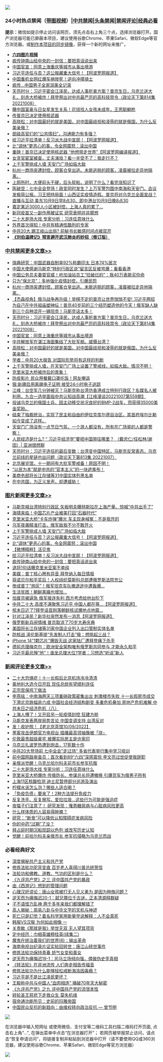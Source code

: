 ![](https://raw.githubusercontent.com/jsvpn/jsproxy/dev/64photo/fqnews-qr.jpg)

<div id="tt">
<h3>24小时热点禁闻（<a href="https://aaa.v2dns.tk/?QAjUl=BgRp5UNKRn&T5Vk=fPVH&Q59Ab=WxGE" target="_blank">带图视频</a>）|<a href="#%E4%B8%AD%E5%85%B1%E7%A6%81%E9%97%BB%E6%9B%B4%E5%A4%9A%E6%96%87%E7%AB%A0">中共禁闻</a>|<a href="#%E5%9B%BE%E7%89%87%E6%96%B0%E9%97%BB%E6%9B%B4%E5%A4%9A%E6%96%87%E7%AB%A0">头条禁闻</a>|<a href="#%E6%96%B0%E9%97%BB%E8%AF%84%E8%AE%BA%E6%9B%B4%E5%A4%9A%E6%96%87%E7%AB%A0">禁闻评论|<a href="#%E5%BF%85%E7%9C%8B%E7%BB%8F%E5%85%B8%E5%A5%BD%E6%96%87">经典必看</a></h3>
<div><b>提示：</b>微信如提示停止访问该网页，须先点击右上角三个点，选择浏览器打开。国产浏览器可能已屏蔽本项目，建议使用谷歌Chrome、苹果Safari、微软Edge等官方浏览器。或<a href="%E5%88%B6%E4%BD%9Cgit%E7%A6%81%E9%97%BB%E9%95%9C%E5%83%8F.md">制作本项目的同步镜像</a>，获得一个新的网址来推广。</div>
<ul>
<li><b><a href="http://d2.v2rss.gq/64.mp4" target="_blank">六四图片视频</a></b></li>
<li><a href="/topimagenews/20221009/1794895.md">疯传钟南山给中央的一封信：要把真话说出来</a></li>
<li><a href="/cbnews/20221009/1794929.md">中国官宣：同意上海重庆等城市从事出境游</a></li>
<li><a href="/topimagenews/20221009/1795035.md">习近平连任与否？这公报藏重大信号！【阿波罗网报道】</a></li>
<li><a href="/cnnews/20221009/1794907.md">中国重机女网红爆车祸惨死！逆向冲撞骑士</a></li>
<li><a href="/cnnews/20221009/1794893.md">疯传…中国男子全家润美全记录</a></li>
<li><a href="/cbnews/20221009/1794972.md">天亮时分：习近平密会江泽民，达成人事折衷方案？普京生日，乌克兰送大礼，刻赤大桥被炸！拜登祭出对中共最严厉的高科技禁令（政论天下第814集 20221008）</a></li>
<li><a href="/yule/20221009/1794941.md">曝中国富豪与日女星发生关系！花钱找人女孩未成年，王思聪躺枪</a></li>
<li><a href="/cnnews/20221009/1795050.md">传普京已决定使用核武器</a></li>
<li><a href="/comments/20221009/1794913.md">高晓松：对中国最好的就是美国，对中国最歧视和凌辱的就是俄国，为什么反美亲俄？</a></li>
<li><a href="/cnnews/20221009/1795105.md">部级高官们的“公共情妇”，沟通能力有多强？</a></li>
<li><a href="/topimagenews/20221009/1794974.md">给习近平拉清单！反习派大战中宣部！【阿波罗网报道】</a></li>
<li><a href="/topimagenews/20221009/1795034.md">比“调休”更恶心的事，令全网震怒：滚出中国</a></li>
<li><a href="/cnnews/20221009/1795055.md">重磅！普京已决定使用核武器 “他想带走世界”【阿波罗网编译报道】</a></li>
<li><a href="/cnnews/20221009/1795043.md">女贪官密室被查，丈夫演戏？看一半受不了：我走行不？</a></li>
<li><a href="/topimagenews/20221009/1795037.md">上千军警排成人墙 天安门广场如临大敌</a></li>
<li><a href="/comments/20221009/1795054.md">杭州一商场突遭封控，顾客仓皇出逃。未能逃脱的顾客，凌晨被拉走异地隔离。</a></li>
<li><a href="/health/20221009/1795094.md">上厕所时，大便前头干硬，后头软粘，说明了什么？看完涨知识了</a></li>
<li><a href="/sohnews/20221009/1795136.md">陈破空：七中全会登场！政变同时发生？上万军警包围中南海和天安门。会议发极简公报。习王把持局面！山西证实疫情造假。普京将对乌克兰全面宣战？直播与互动 美东10月9日早8点30、即中港台10月9日晚8点30</a></li>
<li><a href="/cnnews/20221009/1795058.md">嘉定某近3000人小区被封控，上海人真的累了…</a></li>
<li><a href="/cnnews/20221009/1795027.md">新冠疫苗又一副作用被证实 研究表明并非臆想</a></li>
<li><a href="/comments/20221009/1795142.md">二十大是场大戏 专家分析：习连任意味什么</a></li>
<li><a href="/ccpdope/20221009/1795051.md">外界首次得知！中共有精通性酷刑的专家</a></li>
<li><a href="/cnnews/20221009/1794937.md">中共20大 踢王岐山出局? 前秘书长敏感时间点被双开</a></li>
<li><b><a href="/comments/20200207/1272816.md" target="_blank">《刘伯温碑记》预言避开武汉肺炎的妙招（修订版）</a></b></li>
</ul>
</div>

<div class="catlist">
<h3><a href="/cbnews/" target="_blank">中共禁闻</a><span><a href="/cbnews/" target="_blank" rel="nofollow">更多文章>></a></span></h3>
<ul>
<li><a href="/cbnews/20221010/1795220.md" target="_blank">瑞典研究：中国武器自制率92%称霸印太 日本74%居次</a></li>
<li><a href="/cbnews/20221010/1795201.md" target="_blank">中国大使感谢马斯克“特别行政区说”留言区反被骂爆：看看香港</a></li>
<li><a href="/cbnews/20221010/1795200.md" target="_blank">中国公务员夫妻耍官威！呛加油站员工“捡破烂的”：我40万表能买你命</a></li>
<li><a href="/cbnews/20221009/1795135.md" target="_blank">只为“保北京”：多地强化疫情封控，引爆民怨</a></li>
<li><a href="/comments/20221009/1795054.md" target="_blank">杭州一商场突遭封控，顾客仓皇出逃。未能逃脱的顾客，凌晨被拉走异地隔离。</a></li>
<li><a href="/comments/20221009/1795016.md" target="_blank">【杰森视角】俄乌战争再升级！举棋不定的普京让世界惴惴不安! 习近平两招为自己在中共祖庙塑神坛！普京40岁前的三个经历塑造他的今天！俄军缺人缺到三个兵种混开一辆坦克！马斯克话太多！</a></li>
<li><a href="/cbnews/20221009/1794972.md" target="_blank">天亮时分：习近平密会江泽民，达成人事折衷方案？普京生日，乌克兰送大礼，刻赤大桥被炸！拜登祭出对中共最严厉的高科技禁令（政论天下第814集 20221008）</a></li>
<li><a href="/cbnews/20221009/1794929.md" target="_blank">中国官宣：同意上海重庆等城市从事出境游</a></li>
<li><a href="/comments/20221009/1794926.md" target="_blank">中共解放军在湛江海面集结了大批军舰。威慑台湾？</a></li>
<li><a href="/comments/20221009/1794913.md" target="_blank">高晓松：对中国最好的就是美国，对中国最歧视和凌辱的就是俄国，为什么反美亲俄？</a></li>
<li><a href="/cbnews/20221009/1794866.md" target="_blank">学者：中共20大报告 对国际形势将有这样的判断</a></li>
<li><a href="/comments/20221009/1794861.md" target="_blank">上千军警排成人墙，在天安门广场上设置了警戒线，如临大敌。情况不明！</a></li>
<li><a href="/comments/20221009/1794856.md" target="_blank">克里米亚大桥被炸后的景象！</a></li>
<li><a href="/cbnews/20221008/1794783.md" target="_blank">防疫影片 民众用餐戴口罩吃饭！网友嘲讽</a></li>
<li><a href="/cbnews/20221008/1794726.md" target="_blank">狠:新疆启用离疆电子证明 接受24小时电子追踪</a></li>
<li><a href="/cbnews/20221008/1794725.md" target="_blank">江峰：台空军几分钟被灭？马斯克称台湾仿香港成立特别行政区？名媒名人被利用，九合一选举面临中共认知战高潮【江峰漫谈20221007第559期】</a></li>
<li><a href="/comments/20221008/1794720.md" target="_blank">投诚乌克兰的俄国士兵，因主动移交状况良好的BMP-2战车，而获得35000美金奖励。</a></li>
<li><a href="/comments/20221008/1794719.md" target="_blank">结束了独裁统治，实现了民主和自由的伊拉克库尔德自治区，其首府埃尔比勒如今变成了这样。</a></li>
<li><a href="/comments/20221008/1794715.md" target="_blank">天安门广场没有一点节日气氛，一个游人都没有，所有在广场晃的人都是警察！</a></li>
<li><a href="/cbnews/20221008/1794539.md" target="_blank">人民经济是什么? “ 习近平经济学”要把中国带往哪里？ （戴忠仁/任松林/谢田）| 亚洲很想聊</a></li>
<li><a href="/cbnews/20221008/1794639.md" target="_blank">天亮时分：习近平连任的最后变数；台湾变中国特区，马斯克反常表态，乌克兰前线的星链也出问题（政论天下第813集 20221007）</a></li>
<li><a href="/comments/20221008/1794587.md" target="_blank">北京展览馆，十一期间有大批军警戒备！原因不明！</a></li>
<li><a href="/comments/20221008/1794567.md" target="_blank">“以民为本”就是中共的“官本主义”的一块遮羞布！</a></li>
<li><a href="/cbnews/20221008/1794551.md" target="_blank">美商务部将长江存储等31中国实体列黑名单</a></li>
<li><a href="/comments/20221008/1794540.md" target="_blank">在中共国，为正义发声，却遭威胁！</a></li>

</ul>
</div>
<div class="catlist">
<h3><a href="/topimagenews/" target="_blank">图片新闻</a><span><a href="/topimagenews/" target="_blank" rel="nofollow">更多文章>></a></span></h3>
<ul>
<li><a href="/topimagenews/20221010/1795199.md" target="_blank">马斯克喊台湾特别行政区 矢板明夫曝特斯拉在上海产量、惊喊“中共出手了”</a></li>
<li><a href="/topimagenews/20221010/1795198.md" target="_blank">海啸来临！中国芯片产业被美打回“石器时代”</a></li>
<li><a href="/topimagenews/20221010/1795190.md" target="_blank">克里米亚大桥“卡车炸弹”曝光 车主现身喊冤：不是我开的</a></li>
<li><a href="/topimagenews/20221009/1795057.md" target="_blank">乌军夜袭精准打击，俄军敌我不分不敢开火</a></li>
<li><a href="/topimagenews/20221009/1795037.md" target="_blank">上千军警排成人墙 天安门广场如临大敌</a></li>
<li><a href="/topimagenews/20221009/1795035.md" target="_blank">习近平连任与否？这公报藏重大信号！【阿波罗网报道】</a></li>
<li><a href="/topimagenews/20221009/1795034.md" target="_blank">比“调休”更恶心的事，令全网震怒：滚出中国</a></li>
<li><a href="/topimagenews/20221009/1795013.md" target="_blank">【微博精粹】活见鬼</a></li>
<li><a href="/topimagenews/20221009/1794974.md" target="_blank">给习近平拉清单！反习派大战中宣部！【阿波罗网报道】</a></li>
<li><a href="/topimagenews/20221009/1794895.md" target="_blank">疯传钟南山给中央的一封信：要把真话说出来</a></li>
<li><a href="/topimagenews/20221009/1794874.md" target="_blank">退将1句话曝克里米亚案不单纯</a></li>
<li><a href="/topimagenews/20221008/1794765.md" target="_blank">美媒：普丁核心圈有异音 拜登纳入每日情报</a></li>
<li><a href="/topimagenews/20221008/1794764.md" target="_blank">获诺贝尔和平奖后！人权组织莫斯科总部遭俄罗斯法院充公</a></li>
<li><a href="/topimagenews/20221008/1794750.md" target="_blank">惨成普丁“炮灰”！俄军坦克车队撤退途中遭轰爆…</a></li>
<li><a href="/topimagenews/20221008/1794728.md" target="_blank">生活贫困！朝鲜离婚也增加…</a></li>
<li><a href="/topimagenews/20221008/1794717.md" target="_blank">怕普京被逼急 俄军接连失利 西方考虑给他台阶下</a></li>
<li><a href="/topimagenews/20221008/1794682.md" target="_blank">中共二十大 高度不满聚焦习近平 中国人都在等…【阿波罗网报道】</a></li>
<li><a href="/topimagenews/20221008/1794681.md" target="_blank">核末日近了?拜登话音刚落朝鲜核试爆地点地震…</a></li>
<li><a href="/topimagenews/20221008/1794627.md" target="_blank">针对江泽民？新华社突然发布一消息【阿波罗网报道】</a></li>
<li><a href="/topimagenews/20221008/1794572.md" target="_blank">俄罗斯新兵闹情绪 普京取消了70岁大寿庆典</a></li>
<li><a href="/topimagenews/20221008/1794484.md" target="_blank">美国将长江存储等31家中国企业列入出口管制实体名单</a></li>
<li><a href="/topimagenews/20221007/1794469.md" target="_blank">防核战 泽伦斯基提“先发制人打击”俄：想挑起三战？</a></li>
<li><a href="/topimagenews/20221007/1794419.md" target="_blank">iPhone 14“1颗芯片”爆毁灭战 这家陆厂遭拜登痛下杀手</a></li>
<li><a href="/topimagenews/20221007/1794418.md" target="_blank">德前总理梅克尔：欧洲安全架构唯有俄罗斯共同参与 才能永久和平</a></li>
<li><a href="/topimagenews/20221007/1794373.md" target="_blank">习近平最忌惮“他”！谁坐总理大位?学者：习想选“听话”新人</a></li>

</ul>
</div>
<div class="catlist">
<h3><a href="/comments/" target="_blank">新闻评论</a><span><a href="/comments/" target="_blank" rel="nofollow">更多文章>></a></span></h3>
<ul>
<li><a href="/comments/20221010/1795233.md" target="_blank">二十大恐惧症！十一长假后北京机场冷冷清清</a></li>
<li><a href="/comments/20221010/1795232.md" target="_blank">奥地利大选今日开启 现任总统有望顺利连任</a></li>
<li><a href="/comments/20221010/1795231.md" target="_blank">正宗宫保鸡丁做法</a></li>
<li><a href="/comments/20221010/1795230.md" target="_blank">李燕铭：中南海两天三项重磅政策密集出台 刺激楼市失败 十一长假房市成交下滑北京跌幅逾六成 中国社会经济结构剧变 多重危机叠加 房地产危机难解 中共末日之经济危机（八）</a></li>
<li><a href="/comments/20221010/1795210.md" target="_blank">上海人懵了！又开启另一轮疫情封控 狂建方舱</a></li>
<li><a href="/comments/20221010/1795195.md" target="_blank">马斯克发表两岸局势言论 中国变调支持 台湾反对</a></li>
<li><a href="/comments/20221009/1795186.md" target="_blank">发！收护照！【老北京茶馆10/09/2022】</a></li>
<li><a href="/comments/20221009/1795183.md" target="_blank">黑客攻击伊朗官方电视台 插播最高领袖像被「烧」</a></li>
<li><a href="/comments/20221009/1795158.md" target="_blank">伦敦最贵超级豪宅 被爆实际房主是许家印</a></li>
<li><a href="/comments/20221009/1795157.md" target="_blank">乌克兰扎波罗热遭到炮击，17死数十伤</a></li>
<li><a href="/comments/20221009/1795155.md" target="_blank">中共20大登场前 七中全会”走过场“ 多省代表举行集中学习培训</a></li>
<li><a href="/comments/20221009/1795153.md" target="_blank">前中国网路审查员：首次看到89“六四”深感震惊 李文亮过世促使我辞职</a></li>
<li><a href="/comments/20221009/1795149.md" target="_blank">亲俄派觉醒！乌克兰哈尔科夫前市长参军抗俄</a></li>
<li><a href="/comments/20221009/1795142.md" target="_blank">二十大是场大戏 专家分析：习连任意味什么</a></li>
<li><a href="/comments/20221009/1795141.md" target="_blank">克里米亚大桥爆炸 传俄防长、参谋总长将遭撤换 引爆货车为俄男子所有</a></li>
<li><a href="/comments/20221009/1795138.md" target="_blank">上海11区核酸检测 迪士尼暂停部分巡游及演出</a></li>
<li><a href="/comments/20221009/1795132.md" target="_blank">柠檬水该怎么泡？哪些人适合喝？</a></li>
<li><a href="/comments/20221009/1795131.md" target="_blank">「免疫负债」要来了！2种方法提升免疫力</a></li>
<li><a href="/comments/20221009/1795130.md" target="_blank">反复洗手、反复擦写、爱捡垃圾&#8230;这些行为可能是强迫症</a></li>
<li><a href="/comments/20221009/1795129.md" target="_blank">夜猫子们注意了！ 研究发现：罹患糖尿病与心脏病风险更高</a></li>
<li><a href="/comments/20221009/1795128.md" target="_blank">什么样体质的人容易得肿瘤？</a></li>
<li><a href="/comments/20221009/1795127.md" target="_blank">研究：“断食”可以降低认知障碍症发病风险</a></li>
<li><a href="/comments/20221009/1795118.md" target="_blank">你的中药“过期”了没？</a></li>
<li><a href="/comments/20221009/1795117.md" target="_blank">拜占庭时期沉船现踪以色列 或改写历史认知</a></li>
<li><a href="/comments/20221009/1795116.md" target="_blank">觉醒！前哈尔科夫亲俄市长 参军抗侵略为乌克兰而战</a></li>

</ul>
</div>

<div class="catlist">
<h3>必看经典好文</h3>
<ul>
<li><a href="/cbnews/20210731/1597512.md" target="_blank">深度揭秘共产主义和共产党</a></li>
<li><a href="/comments/20210720/1502969.md" target="_blank">修炼法轮功驼背变直 百岁老人喜得川普总统贺信</a></li>
<li><a href="/comments/20220329/1711172.md" target="_blank">法轮功和佛教、道教、气功的区别是什么？</a></li>
<li><a href="/bookonline/20131116/201054.md" target="_blank">《九评共产党》之三 评中国共产党的暴政</a></li>
<li><a href="/cbnews/20211017/1639767.md" target="_blank">由《西游记》想到的管理问题</a></li>
<li><a href="/comments/20220614/1745276.md" target="_blank">心理汉奸谬论：唐山女孩被打无人见义勇为 是因为种族问题？</a></li>
<li><a href="/tculture/20190304/1091076.md" target="_blank">逆天而为痛悔迟20-1：弑兄篡位千古谜，正本清源释群疑</a></li>
<li><a href="/comments/20190427/1119935.md" target="_blank">子不语怪力乱神 两千多年来我们都理解错了</a></li>
<li><a href="/aomi/history/20170924/831575.md" target="_blank">高人揭秘：周易八卦与中华文字的天机与神迹</a></li>
<li><a href="/comments/20200704/1355375.md" target="_blank">死亡只是幻觉？着名科学家用能量学说解释：人不会真死</a></li>
<li><a href="/bannedvideo/20220228/1697982.md" target="_blank">韩服VS汉服 为何如此相像 一</a></li>
<li><a href="/topimagenews/20170331/738673.md" target="_blank">关贵敏《那就是我》举世无双 无人望其项背</a></li>
<li><a href="/tculture/20161102/608445.md" target="_blank">定中经历：巾帼英雄穆桂英(续集二)</a></li>
<li><a href="/topimagenews/20180524/947358.md" target="_blank">魔鬼在统治着我们的世界(6)：输出革命</a></li>
<li><a href="/aomi/life/20150328/379826.md" target="_blank">海南电视台纪录片证实轮回转世：唐江山转世事件</a></li>
<li><a href="/cbnews/20210720/1590052.md" target="_blank">修炼法轮功保持青春 娇气女变和善女</a></li>
<li><a href="/tculture/20190304/1091072.md" target="_blank">逆天而为痛悔迟19-1：司马立场倾向强，偶做伪史歪真相</a></li>
<li><a href="/comments/20210509/1542786.md" target="_blank">《转法轮》在非洲流传 人们奔走相告传福音</a></li>
<li><a href="/cbnews/20220601/1740227.md" target="_blank">修炼法轮功为什么能够轻松戒断海洛因毒瘾？</a></li>
<li><a href="/comments/20220703/1753426.md" target="_blank">习近平是不是比江泽民更坏？</a></li>
<li><a href="/cbnews/20200730/1371580.md" target="_blank">王毅称中共与中国人“血肉相连” 捅破70年天大秘密</a></li>
<li><a href="/bookonline/20131116/201045.md" target="_blank">《九评共产党》之九 评中国共产党的流氓本性</a></li>
<li><a href="/health/20141127/823595.md" target="_blank">转轮圣王慈悲下走救众生 莫失机缘</a></li>
<li><a href="/cbnews/20180711/970353.md" target="_blank">宿命通功能所见：史前的玛雅帝国</a></li>
<li><a href="/comments/20220713/1757701.md" target="_blank">中国民众反抗的新趋向：由维权转向政治反抗 — 曾节明</a></li>

</ul>
</div>

![](https://raw.githubusercontent.com/jsvpn/jsproxy/dev/64photo/fqnews-qr.jpg)

在浏览器中输入短网址 或使用微信、支付宝等二维码工具扫描二维码打开页面, 点击右上角"...", 在弹出菜单中点击“在浏览器打开”； 若网页被举报禁止访问，请点击“恢复申请访问”，将链接复制并粘贴到浏览器中打开（请不要使用QQ或360浏览器，建议使用谷歌Chrome、苹果Safari、微软Edge等官方浏览器）

![](https://raw.githubusercontent.com/jsvpn/jsproxy/dev/64photo/wx.jpg)